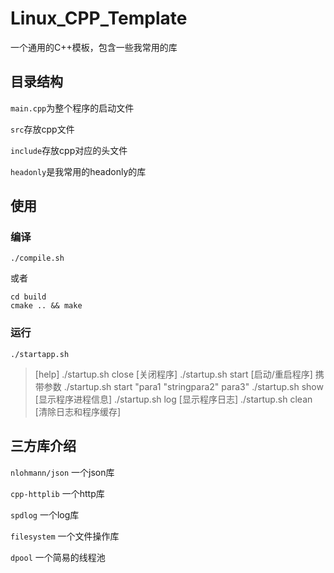 # Linux_CPP_Template

一个通用的C++模板，包含一些我常用的库

## 目录结构


`main.cpp`为整个程序的启动文件

`src`存放cpp文件

`include`存放cpp对应的头文件

`headonly`是我常用的headonly的库

## 使用

### 编译

```shell
./compile.sh
```

或者

```shell
cd build
cmake .. && make
```


### 运行

```shell
./startapp.sh
```  
> [help]
> ./startup.sh close    [关闭程序] 
> ./startup.sh start    [启动/重启程序] 
> 携带参数   ./startup.sh start "para1 \"stringpara2\" para3"
> ./startup.sh show     [显示程序进程信息] 
> ./startup.sh log      [显示程序日志] 
> ./startup.sh clean    [清除日志和程序缓存] 

## 三方库介绍

`nlohmann/json` 一个json库

`cpp-httplib` 一个http库

`spdlog` 一个log库

`filesystem` 一个文件操作库

`dpool` 一个简易的线程池
